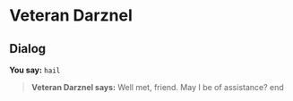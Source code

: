 # Veteran Darznel







## Dialog

**You say:** `hail`



>**Veteran Darznel says:** Well met, friend. May I be of assistance?
end
